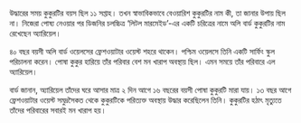 উদ্ধারের সময় কুকুরটির বয়স ছিল ১১ সপ্তাহ। তখন স্বাভাবিকভাবে বেওয়ারিশ কুকুরটির নাম কী, তা জানার উপায় ছিল না। নিজেরা পোষ্য নেওয়ার পর ডিজনির চলচ্চিত্র ‘লিটল মারমেইড’-এর একটি চরিত্রের নামে অলি বার্ড কুকুরটির নাম রেখেছেন অ্যারিয়েল।

৪০ বছর বয়সী অলি বার্ড ওয়েলসের ফ্রেশওয়াটার ওয়েস্ট শহরে থাকেন। পশ্চিম ওয়েলসে তিনি একটি সার্ফিং স্কুল পরিচালনা করেন। পোষা কুকুর হারিয়ে তাঁর পরিবার বেশ মন খারাপ অবস্থায় ছিল। এমন সময়ে তাঁর পরিবারে এল অ্যারিয়েল।

বার্ড জানান, অ্যারিয়েল তাঁদের ঘরে আসার মাত্র ২ দিন আগে ১৬ বছরের বয়সী পোষা কুকুরটি মারা যায়। ১৩ বছর আগে ফ্রেশওয়াটার ওয়েস্ট সমুদ্রসৈকত থেকে কুকুরটিকে পরিত্যক্ত অবস্থায় উদ্ধার করেছিলেন তিনি। কুকুরটির হঠাৎ মৃত্যুতে তাঁদের পরিবারের সবারই মন খারাপ হয়।

